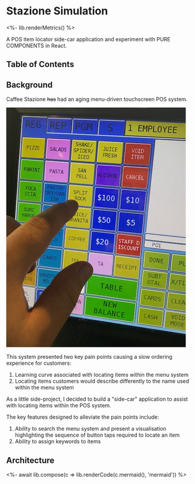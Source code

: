 # Stazione Simulation

<%- lib.renderMetrics() %>

A POS item locator side-car application and experiment with PURE COMPONENTS in React.

## Table of Contents

<!-- START doctoc generated TOC please keep comment here to allow auto update -->
<!-- END doctoc generated TOC please keep comment here to allow auto update -->

## Background

Caffee Stazione ~~has~~ had an aging menu-driven touchscreen POS system.

![Menu screen](/readme-files/menu-screen.jpg)

This system presented two key pain points causing a slow ordering experience for customers:

1. Learning curve associated with locating items within the menu system
2. Locating items customers would describe differently to the name used within the menu system

As a little side-project, I decided to build a "side-car" application to assist with locating items within the POS system.

The key features designed to alleviate the pain points include:

1. Ability to search the menu system and present a visualisation highlighting the sequence of button taps required to locate an item
2. Ability to assign keywords to items

## Architecture

<%- await lib.compose(c => lib.renderCode(c.mermaid(), 'mermaid')) %>
